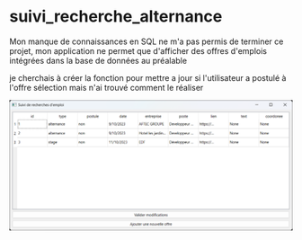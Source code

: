 # suivi_recherche_alternance
 
Mon manque de connaissances en SQL ne m'a pas permis de terminer ce projet, mon application ne permet que d'afficher des offres d'emplois intégrées dans la base de données au préalable

je cherchais à créer la fonction pour mettre a jour si l'utilisateur a postulé à l'offre sélection mais n'ai trouvé comment le réaliser

![Alt text](image.png)